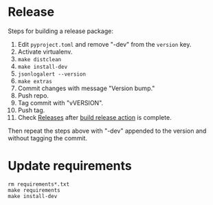 # Release

Steps for building a release package:

1. Edit `pyproject.toml` and remove "-dev" from the `version` key.
1. Activate virtualenv.
1. `make distclean`
1. `make install-dev`
1. `jsonlogalert --version`
1. `make extras`
1. Commit changes with message "Version bump."
1. Push repo.
1. Tag commit with "vVERSION".
1. Push tag.
1. Check [Releases](https://github.com/lovette/jsonlogalert/releases) after [build release action](https://github.com/lovette/jsonlogalert/actions) is complete.

Then repeat the steps above with "-dev" appended to the version and without tagging the commit.

# Update requirements

    rm requirements*.txt
    make requirements
    make install-dev
